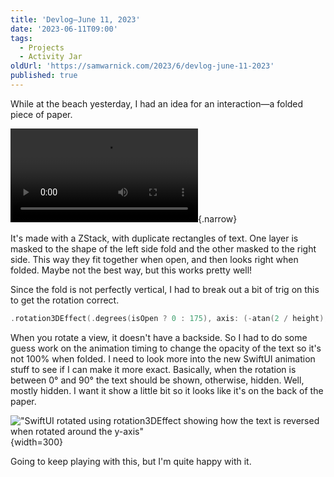 ```yaml
---
title: 'Devlog—June 11, 2023'
date: '2023-06-11T09:00'
tags:
  - Projects
  - Activity Jar
oldUrl: 'https://samwarnick.com/2023/6/devlog-june-11-2023'
published: true
---
```


While at the beach yesterday, I had an idea for an interaction—a folded piece of paper.

!["A screen recording of a SwiftUI app showing a small piece of paper opening and closing"](https://samwarnick.com/media/2023-06-11-papers.mp4 "😍"){.narrow}

It's made with a ZStack, with duplicate rectangles of text. One layer is masked to the shape of the left side fold and the other masked to the right side. This way they fit together when open, and then looks right when folded. Maybe not the best way, but this works pretty well!

Since the fold is not perfectly vertical, I had to break out a bit of trig on this to get the rotation correct.

```swift
.rotation3DEffect(.degrees(isOpen ? 0 : 175), axis: (-atan(2 / height), 1.0, 0.0), perspective: 0.8)
```

When you rotate a view, it doesn't have a backside. So I had to do some guess work on the animation timing to change the opacity of the text so it's not 100% when folded. I need to look more into the new SwiftUI animation stuff to see if I can make it more exact. Basically, when the rotation is between 0° and 90° the text should be shown, otherwise, hidden. Well, mostly hidden. I want it show a little bit so it looks like it's on the back of the paper.

!["SwiftUI rotated using rotation3DEffect showing how the text is reversed when rotated around the y-axis"](https://samwarnick.com/media/2023-06-11-no-opacity.png "Not great"){width=300}

Going to keep playing with this, but I'm quite happy with it.
